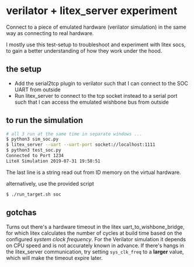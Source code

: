 # verilator + litex_server experiment

Connect to a piece of emulated hardware (verilator simulation)
in the same way as connecting to real hardware.

I mostly use this test-setup to troubleshoot and experiment with litex socs, to gain a better understanding of how they work under the hood.

## the setup

  * Add the serial2tcp plugin to verilator such that I can connect to the SOC UART
    from outside
  * Run litex_server to connect to the tcp socket instead to a serial port
    such that I can access the emulated wishbone bus from outside

## to run the simulation

```bash
# all 3 run at the same time in separate windows ...
$ python3 sim_soc.py
$ litex_server --uart --uart-port socket://localhost:1111
$ python3 test_soc.py
Connected to Port 1234
LiteX Simulation 2019-07-31 19:58:51
```
The last line is a string read out from ID memory on the virtual hardware.

alternatively, use the provided script
```bash
$ ./run_target.sh soc
```

## gotchas

Turns out there's a hardware timeout in the litex uart_to_wishbone_bridge, for which litex calculates the number of cycles at build time based on the configured _system clock frequency_. For the Verilator simulation it depends on CPU speed and is not accurately known in advance.
If there's hangs in the litex_server communication, try setting `sys_clk_freq` to a __larger__ value, which will make the timeout expire later.
